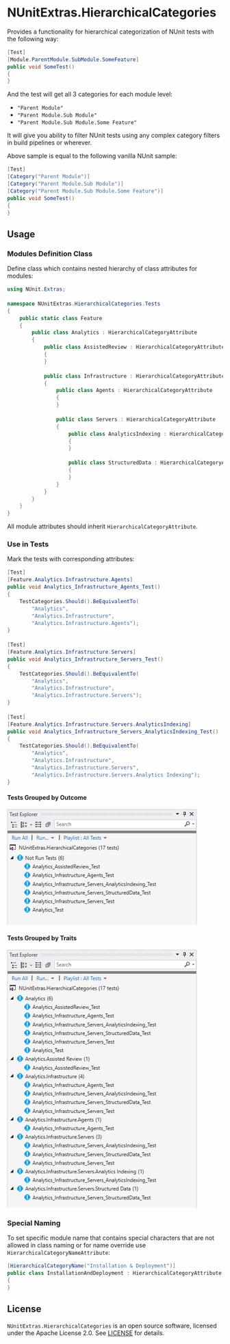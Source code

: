 # NUnitExtras.HierarchicalCategories

Provides a functionality for hierarchical categorization of NUnit tests with the following way:

```cs
[Test]
[Module.ParentModule.SubModule.SomeFeature]
public void SomeTest()
{
}
```

And the test will get all 3 categories for each module level:

- `"Parent Module"`
- `"Parent Module.Sub Module"`
- `"Parent Module.Sub Module.Some Feature"`

It will give you ability to filter NUnit tests using any complex category filters in build pipelines or wherever.

Above sample is equal to the following vanilla NUnit sample:

```cs
[Test]
[Category("Parent Module")]
[Category("Parent Module.Sub Module")]
[Category("Parent Module.Sub Module.Some Feature")]
public void SomeTest()
{
}
```

## Usage

### Modules Definition Class

Define class which contains nested hierarchy of class attributes for modules:

```cs
using NUnit.Extras;

namespace NUnitExtras.HierarchicalCategories.Tests
{
    public static class Feature
    {
        public class Analytics : HierarchicalCategoryAttribute
        {
            public class AssistedReview : HierarchicalCategoryAttribute
            {
            }

            public class Infrastructure : HierarchicalCategoryAttribute
            {
                public class Agents : HierarchicalCategoryAttribute
                {
                }

                public class Servers : HierarchicalCategoryAttribute
                {
                    public class AnalyticsIndexing : HierarchicalCategoryAttribute
                    {
                    }

                    public class StructuredData : HierarchicalCategoryAttribute
                    {
                    }
                }
            }
        }
    }
}
```

All module attributes should inherit `HierarchicalCategoryAttribute`.

### Use in Tests

Mark the tests with corresponding attributes:

```cs
[Test]
[Feature.Analytics.Infrastructure.Agents]
public void Analytics_Infrastructure_Agents_Test()
{
    TestCategories.Should().BeEquivalentTo(
        "Analytics",
        "Analytics.Infrastructure",
        "Analytics.Infrastructure.Agents");
}

[Test]
[Feature.Analytics.Infrastructure.Servers]
public void Analytics_Infrastructure_Servers_Test()
{
    TestCategories.Should().BeEquivalentTo(
        "Analytics",
        "Analytics.Infrastructure",
        "Analytics.Infrastructure.Servers");
}

[Test]
[Feature.Analytics.Infrastructure.Servers.AnalyticsIndexing]
public void Analytics_Infrastructure_Servers_AnalyticsIndexing_Test()
{
    TestCategories.Should().BeEquivalentTo(
        "Analytics",
        "Analytics.Infrastructure",
        "Analytics.Infrastructure.Servers",
        "Analytics.Infrastructure.Servers.Analytics Indexing");
}
```

#### Tests Grouped by Outcome

![Tests Explorer - Grouped by Outcome](images/test-explorer-groupd-by-outcome.png)

#### Tests Grouped by Traits

![Tests Explorer - Grouped by Traits](images/test-explorer-groupd-by-traits.png)

### Special Naming

To set specific module name that contains special characters that are not allowed in class naming or for name override use `HierarchicalCategoryNameAttribute`:

```cs
[HierarchicalCategoryName("Installation & Deployment")]
public class InstallationAndDeployment : HierarchicalCategoryAttribute
{
}
```

## License

`NUnitExtras.HierarchicalCategories` is an open source software, licensed under the Apache License 2.0.
See [LICENSE](LICENSE) for details.